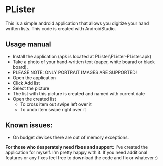 PLister
=======

This is a simple android application that allows you digitize your hand written lists.
This code is created with AndroidStudio.

Usage manual
------------
*   Install the application (apk is located at PLister\PLister-PLister.apk)
*   Take a photo of your hand-written text (paper, white boarad or black board). 
*   PLEASE NOTE: ONLY PORTRAIT IMAGES ARE SUPPORTED!
*   Open the application
*   Click Add list
*   Select the picture
*   The list with this picture is created and named with current date
*   Open the created list
    * To cross item out swipe left over it
    * To undo item swipe right over it
   
Known issues: 
-------------
*   On budget devices there are out of memory exceptions.

**For those who desperately need fixes and support:**
I've created the application for myself. I'm pretty happy with it.
If you need additional features or any fixes feel free to download the code and fix or whatever :)

   

